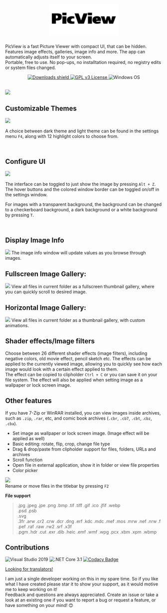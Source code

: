 <h1 align="center">
<img src="PicView-logo.svg" height="100" />
</h1>

PicView is a fast Picture Viewer with compact UI, that can be hidden. Features image effects, galleries, image info and more. The app can automatically adjusts itself to your screen.<br>Portable, free to use. No pop-ups, no installtation required, no registry edits or system files changed.


<p align=center>
    <a href="https://github.com/Ruben2776/PicView/releases">
        <img alt="Downloads shield" src="https://img.shields.io/github/downloads/Ruben2776/PicView/total?color=%23007ACC&label=downloads&style=flat-square">
    </a>
    <a href="https://github.com/Ruben2776/PicView/blob/master/LICENSE.txt">
        <img alt="GPL v3 License" src="https://img.shields.io/badge/license-GPLv3-green.svg?maxAge=3600&style=flat-square">
    </a>
    <img alt="Windows OS" src="https://img.shields.io/badge/OS-Windows%2064%20bit-00adef.svg?maxAge=3600&style=flat-square">
</p>


<br>
<img src="https://picview.org/assets/screenshots/wide-white-theme.webp"/>

<h2>Customizable Themes</h2>
<img src="https://picview.org/assets/screenshots/themes-3.webp"/>

 A choice between dark theme and light theme can be found in the settings menu `F4`, along with 12 highlight colors to choose from. 
 
<br>
<h2>Configure UI</h2>
<img src="https://picview.org/assets/screenshots/themes-white01.webp"/>

The interface can be toggled to just show the image by pressing `Alt + Z`. The hover buttons and the colored window border can be toggled on/off in the settings window.

For images with a transparent background, the background can be changed to a checkerboard background, a dark background or a white background by pressing `T`.


<br>
<h2>Display Image Info</h2>

<img src="https://picview.org/assets/screenshots/image-info-white.webp" width="918"/>
The image info window will update values as you browse through images.


<br>
<h2>Fullscreen Image Gallery:</h2>
<img src="https://i.imgur.com/aIEzJOa.png"/>
View all files in current folder as a fullscreen thumbnail gallery, where you can quickly scroll to desired image.


<br>
<h2>Horizontal Image Gallery:</h2>
<img src="https://picview.org/assets/screenshots/horizontal-gallery-white.webp"/>
View all files in current folder as a thumbnail gallery, with custom animations.


## Shader effects/Image filters
Choose between 26 different shader effects (image filters), including negative colors, old movie effect, pencil sketch etc. The effects can be applied to the currently viewed image, allowing you to quickly see how each image would look with a certain effect applied to them. <br>
The effect can be copied to clipholder `Ctrl + C` or you can save it on your file system. The effect will also be applied when setting image as a wallpaper or lock screen image.

## Other features

If you have 7-Zip or WinRAR installed, you can view images inside archives, such as `.zip`, `.rar`, etc, and comic book archives (`.cbr`, `.cb7`, `.cbt`, .`cbz`, `.cba`).

* Set image as wallpaper or lock screen image. (Image effect will be applied as well)
* Basic editing: rotate, flip, crop, change file type
* Drag & drop/paste from clipholder support for files, folders, URLs and archives
* Scroll function
* Open file in external application, show it in folder or view file properties
* Color picker

<img src="https://i.imgur.com/MzMCVSG.png"/><br>
Rename or move files in the titlebar by pressing `F2` 


**File support** 
 > .jpg  .jpeg  .jpe  .png  .bmp  .tif  .tiff  .gif  .ico  .jfif  .webp <br>
   .psd  .psb <br>.svg<br>.3fr  .arw  .cr2  .crw  .dcr  .dng  .erf  .kdc  .mdc  .mef  .mos  .mrw  .nef  .nrw  .f  .pef .raf  .raw  .rw2  .srf  .x3f<br>
   .pgm  .hdr  .cut  .exr  .dib  .heic  .emf  .wmf  .wpg  .pcx  .xbm  .xpm .wbmp

## Contributions
![Visual Studio 2019](https://img.shields.io/badge/IDE-Visual%20Studio%202019-964ad4.svg?maxAge=3600)
![.NET Core 3.1](https://img.shields.io/badge/.NET-Core%203.1-lightgrey.svg?maxAge=3600)
[![Codacy Badge](https://app.codacy.com/project/badge/Grade/bf0fd0f740f9486ba306bdec7fe8bde7)](https://www.codacy.com/manual/ruben_8/PicView?utm_source=github.com&amp;utm_medium=referral&amp;utm_content=Ruben2776/PicView&amp;utm_campaign=Badge_Grade)

<a href="https://github.com/Ruben2776/PicView/issues/13">Looking for translators!</a>

I am just a single developer working on this in my spare time. So if you like what I have created please star it to show your support, as it would motive me to keep working on it! <br>
Feedback and questions are always appreciated. Create an issue or take a look at an existing one if you want to report a bug or request a feature, or have something on your mind! 😊
